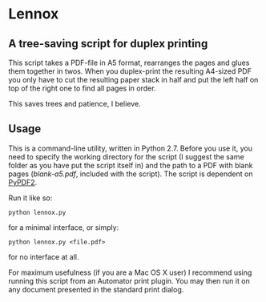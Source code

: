 Lennox
======

## A tree-saving script for duplex printing

This script takes a PDF-file in A5 format, rearranges the pages and glues them together in twos. When you duplex-print the resulting A4-sized PDF you only have to cut the resulting paper stack in half and put the left half on top of the right one to find all pages in order.

This saves trees and patience, I believe.

## Usage

This is a command-line utility, written in Python 2.7. Before you use it, you need to specify the working directory for the script (I suggest the same folder as you have put the script itself in) and the path to a PDF with blank pages (*blank-a5.pdf*, included with the script). The script is dependent on [PyPDF2](https://github.com/mstamy2/PyPDF2).

Run it like so:

`python lennox.py`

for a minimal interface, or simply:

`python lennox.py <file.pdf>`

for no interface at all.

For maximum usefulness (if you are a Mac OS X user) I recommend using running this script from an Automator print plugin. You may then run it on any document presented in the standard print dialog.
